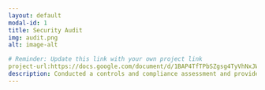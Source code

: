 ```yaml
---
layout: default
modal-id: 1
title: Security Audit
img: audit.png
alt: image-alt

# Reminder: Update this link with your own project link
project-url:https://docs.google.com/document/d/1BAP4TfTPbSZgsg4TyVhNxJWjQKE7NS8ebcSIrivbmiE/edit?tab=t.0#heading=h.87tykp1u0l36
description: Conducted a controls and compliance assessment and provided recommendations to company stakeholders to mitigate risks and avoid fines based on best practices for NIST CSF, PCI DSS, GDPR, SOC 1 & SOC 2.
---
```

